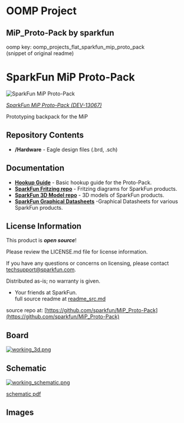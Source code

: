 # OOMP Project  
## MiP_Proto-Pack  by sparkfun  
  
oomp key: oomp_projects_flat_sparkfun_mip_proto_pack  
(snippet of original readme)  
  
SparkFun MiP Proto-Pack  
==============  
  
![SparkFun MiP Proto-Pack](https://cdn.sparkfun.com//assets/parts/1/0/0/9/8/13067-01.jpg)  
  
[*SparkFun MiP Proto-Pack (DEV-13067)*](https://www.sparkfun.com/products/13067)  
  
Prototyping backpack for the MiP  
  
Repository Contents  
-------------------  
  
* **/Hardware** - Eagle design files (.brd, .sch)  
  
Documentation  
--------------  
* **[Hookup Guide](https://learn.sparkfun.com/tutorials/hacking-the-mip---proto-pack)** - Basic hookup guide for the Proto-Pack.  
* **[SparkFun Fritzing repo](https://github.com/sparkfun/Fritzing_Parts)** - Fritzing diagrams for SparkFun products.  
* **[SparkFun 3D Model repo](https://github.com/sparkfun/3D_Models)** - 3D models of SparkFun products.   
* **[SparkFun Graphical Datasheets](https://github.com/sparkfun/Graphical_Datasheets)** -Graphical Datasheets for various SparkFun products.  
  
License Information  
-------------------  
  
This product is _**open source**_!   
  
Please review the LICENSE.md file for license information.   
  
If you have any questions or concerns on licensing, please contact techsupport@sparkfun.com.  
  
Distributed as-is; no warranty is given.  
  
- Your friends at SparkFun.  
  full source readme at [readme_src.md](readme_src.md)  
  
source repo at: [https://github.com/sparkfun/MiP_Proto-Pack](https://github.com/sparkfun/MiP_Proto-Pack)  
## Board  
  
[![working_3d.png](working_3d_600.png)](working_3d.png)  
## Schematic  
  
[![working_schematic.png](working_schematic_600.png)](working_schematic.png)  
  
[schematic pdf](working_schematic.pdf)  
## Images  
